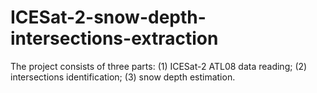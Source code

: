 # ICESat-2-snow-depth-intersections-extraction
The project consists of three parts: (1) ICESat-2 ATL08 data reading; (2) intersections identification; (3) snow depth estimation.
